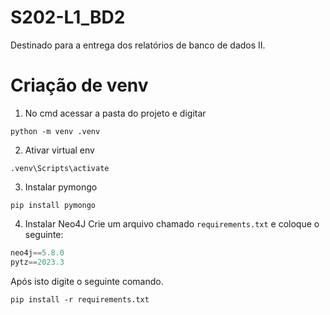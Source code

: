 # S202-L1_BD2
Destinado para a entrega dos relatórios de banco de dados II.

# Criação de venv

1. No cmd acessar a pasta do projeto e digitar
~~~
python -m venv .venv
~~~

2. Ativar virtual env
~~~
.venv\Scripts\activate
~~~

3. Instalar pymongo
~~~
pip install pymongo
~~~

4. Instalar Neo4J
Crie um arquivo chamado `requirements.txt` e coloque o seguinte:

~~~python
neo4j==5.8.0
pytz==2023.3
~~~

Após isto digite o seguinte comando.

~~~
pip install -r requirements.txt
~~~